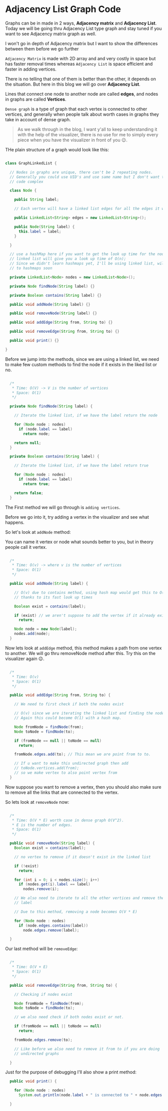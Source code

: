 # Adjacency List Graph Code

Graphs can be in made in 2 ways, **Adjacency matrix** and **Adjacency List**. Today we will be going thru Adjacency List type graph and stay tuned
if you want to see Adjacency matrix graph as well.

I won't go in depth of Adjacency matrix but I want to show the differences between them before we go further

`Adjacency Matrix` is made with 2D array and and very costly in space but has faster removal times whereas `Adjacency List` is space efficient and faster in adding vertices.

There is no telling that one of them is better than the other, it depends on the situation. But here in this blog we will go over **Adjacency List**.

Lines that connect one node to another node are called **edges**, and nodes in graphs are called **Vertices**.

`Dense graph` is a type of graph that each vertex is connected to other vertices,
and generally when people talk about worth cases in graphs they take in account of
dense graph.

> As we walk through in the blog, I want y'all to keep understanding it with the help of the visualizer, there is no use for me to simply
> every piece when you have the visualizer in front of you 😉.

THe plain structure of a graph would look like this:

```java:Graph.java

class GraphLinkedList {

  // Nodes in graphs are unique, there can't be 2 repeating nodes.
  // Generally you could use UID's and use same name but I don't want to put this
  // code complex

  class Node {

    public String label;

    // Each vertex will have a linked list edges for all the edges it will have

    public LinkedList<String> edges = new LinkedList<String>();

    public Node(String label) {
      this.label = label;
    }

  }

  // use a hashMap here if you want to get the look up time for the nodes in O(1)     else using
  // linked list will give you a look up time of O(n);
  // Since we didn't learn hashmaps yet, I'll be using linked list, will update it
  // to hashmaps soon

  private LinkedList<Node> nodes = new LinkedList<Node>();

  private Node findNode(String label) {}

  private Boolean contains(String label) {}

  public void addNode(String label) {}

  public void removeNode(String label) {}

  public void addEdge(String from, String to) {}

  public void removeEdge(String from, String to) {}

  public void print() {}

}

```

Before we jump into the methods, since we are using a linked list, we need to make few custom methods to find the node if it exists in the liked list or no.

```java:helperMethods.java

  /*
   * Time: O(V) -> V is the number of vertices
   * Space: O(1)
   */

  private Node findNode(String label) {

    // Iterate the linked list, if we have the label return the node

    for (Node node : nodes)
      if (node.label == label)
        return node;

    return null;
  }

  private Boolean contains(String label) {

    // Iterate the linked list, if we have the label return true

    for (Node node : nodes)
      if (node.label == label)
        return true;

    return false;
  }

```

The First method we will go through is `adding vertices`.

Before we go into it, try adding a vertex in the visualizer and see what happens.

So let's look at `addNode` method:

You can name it vertex or node what sounds better to you, but in theory people call it vertex.

```java:addNode.java

  /*
   * Time: O(v) -> where v is the number of vertices
   * Space: O(1)
   */

  public void addNode(String label) {

    // O(v) due to contains method, using hash map would get this to O(1),
    // thanks to its fast look up times

    Boolean exist = contains(label);

    if (exist) // we aren't suppose to add the vertex if it already exist
      return;

    Node node = new Node(label);
    nodes.add(node);
  }

```

Now lets look at `addEdge` method, this method makes a path from one vertex to another.
We will go thru removeNode method after this. Try this on the visualizer again 😉.

```java:addEdge.java

  /*
   * Time: O(v)
   * Space: O(1)
   */

  public void addEdge(String from, String to) {

    // We need to first check if both the nodes exist

    // O(v) since we are iterating the linked list and finding the node.
    // Again this could become O(1) with a hash map.

    Node fromNode = findNode(from);
    Node toNode = findNode(to);

    if (fromNode == null || toNode == null)
      return;

    fromNode.edges.add(to); // This mean we are point from to to.

    // If u want to make this undirected graph then add
    // toNode.vertices.add(from);
    // so we make vertex to also point vertex from
  }

```

Now suppose you want to remove a vertex, then you should also make sure to remove all the links that are connected to the vertex.

So lets look at `removeNode` now:

```java:removeNode.java

  /*
   * Time: O(V * E) worth case in dense graph O(V^2).
   * E is the number of edges.
   * Space: O(1)
   */

  public void removeNode(String label) {
    Boolean exist = contains(label);

    // no vertex to remove if it doesn't exist in the linked list

    if (!exist)
      return;

    for (int i = 0; i < nodes.size(); i++)
      if (nodes.get(i).label == label)
        nodes.remove(i);

    // We also need to iterate to all the other vertices and remove the link / edge to
    // label

    // Due to this method, removing a node becomes O(V * E)

    for (Node node : nodes)
      if (node.edges.contains(label))
        node.edges.remove(label);

  }

```

Our last method will be `removeEdge`:

```java:removeEdge.java

  /*
   * Time: O(V + E)
   * Space: O(1)
   */

  public void removeEdge(String from, String to) {

    // Checking if nodes exist

    Node fromNode = findNode(from);
    Node toNode = findNode(to);

    // we also need check if both nodes exist or not.

    if (fromNode == null || toNode == null)
      return;

    fromNode.edges.remove(to);

    // Like before we also need to remove it from to if you are doing
    // undirected graphs

  }
```

Just for the purpose of debugging I'll also show a print method:

```java:print.java
  public void print() {

    for (Node node : nodes)
      System.out.println(node.label + " is connected to " + node.edges.toString());

  }
```
